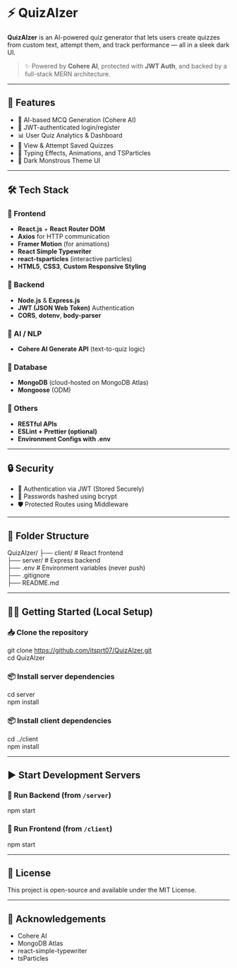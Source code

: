 # ⚡ QuizAIzer

**QuizAIzer** is an AI-powered quiz generator that lets users create quizzes from custom text, attempt them, and track performance — all in a sleek dark UI.

> ✨ Powered by **Cohere AI**, protected with **JWT Auth**, and backed by a full-stack MERN architecture.

---

## 🚀 Features

- 🤖 AI-based MCQ Generation (Cohere AI)
- 🔐 JWT-authenticated login/register
- 📊 User Quiz Analytics & Dashboard
- 📄 View & Attempt Saved Quizzes
- 🧠 Typing Effects, Animations, and TSParticles
- 🌙 Dark Monstrous Theme UI

---

## 🛠 Tech Stack

### 🎨 Frontend
- **React.js** + **React Router DOM**
- **Axios** for HTTP communication
- **Framer Motion** (for animations)
- **React Simple Typewriter**
- **react-tsparticles** (interactive particles)
- **HTML5**, **CSS3**, **Custom Responsive Styling**

### 🔧 Backend
- **Node.js** & **Express.js**
- **JWT (JSON Web Token)** Authentication
- **CORS**, **dotenv**, **body-parser**

### 🧠 AI / NLP
- **Cohere AI Generate API** (text-to-quiz logic)

### 💾 Database
- **MongoDB** (cloud-hosted on MongoDB Atlas)
- **Mongoose** (ODM)

### 🧪 Others
- **RESTful APIs**
- **ESLint + Prettier (optional)**
- **Environment Configs with .env**

---

## 🔒 Security
- 🔑 Authentication via JWT (Stored Securely)
- 🧊 Passwords hashed using bcrypt
- 🛡️ Protected Routes using Middleware

---

## 📁 Folder Structure

QuizAIzer/
├── client/         # React frontend  
├── server/         # Express backend  
├── .env            # Environment variables (never push)  
├── .gitignore  
├── README.md  

---

## 🧑‍💻 Getting Started (Local Setup)

### 📥 Clone the repository
git clone https://github.com/itsprt07/QuizAIzer.git  
cd QuizAIzer

### 📦 Install server dependencies
cd server  
npm install

### 📦 Install client dependencies
cd ../client  
npm install

---

## ▶ Start Development Servers

### 🚀 Run Backend (from `/server`)
npm start

### 🚀 Run Frontend (from `/client`)
npm start

---

## 📜 License

This project is open-source and available under the MIT License.

---

## 🙏 Acknowledgements

- Cohere AI  
- MongoDB Atlas  
- react-simple-typewriter  
- tsParticles

